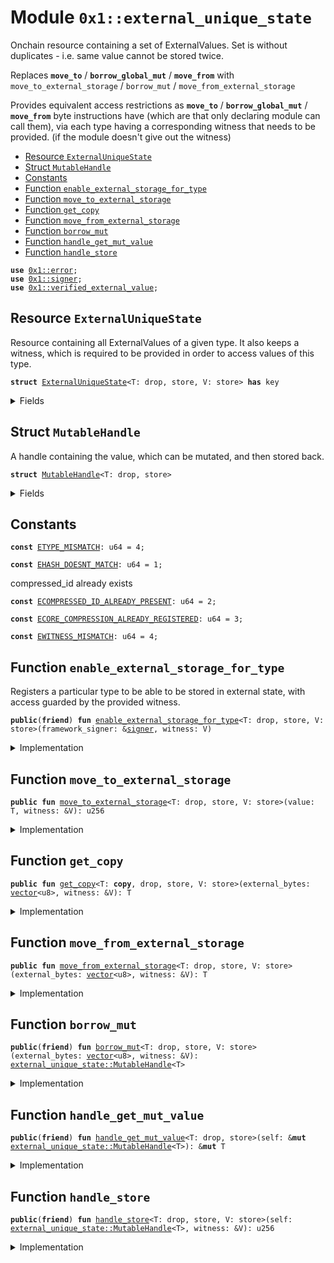 
<a id="0x1_external_unique_state"></a>

# Module `0x1::external_unique_state`

Onchain resource containing a set of ExternalValues.
Set is without duplicates - i.e. same value cannot be stored twice.

Replaces <code><b>move_to</b></code> / <code><b>borrow_global_mut</b></code> / <code><b>move_from</b></code>
with <code>move_to_external_storage</code> / <code>borrow_mut</code> / <code>move_from_external_storage</code>

Provides equivalent access restrictions as <code><b>move_to</b></code> / <code><b>borrow_global_mut</b></code> / <code><b>move_from</b></code>
byte instructions have (which are that only declaring module can call them),
via each type having a corresponding witness that needs to be provided.
(if the module doesn't give out the witness)


-  [Resource `ExternalUniqueState`](#0x1_external_unique_state_ExternalUniqueState)
-  [Struct `MutableHandle`](#0x1_external_unique_state_MutableHandle)
-  [Constants](#@Constants_0)
-  [Function `enable_external_storage_for_type`](#0x1_external_unique_state_enable_external_storage_for_type)
-  [Function `move_to_external_storage`](#0x1_external_unique_state_move_to_external_storage)
-  [Function `get_copy`](#0x1_external_unique_state_get_copy)
-  [Function `move_from_external_storage`](#0x1_external_unique_state_move_from_external_storage)
-  [Function `borrow_mut`](#0x1_external_unique_state_borrow_mut)
-  [Function `handle_get_mut_value`](#0x1_external_unique_state_handle_get_mut_value)
-  [Function `handle_store`](#0x1_external_unique_state_handle_store)


<pre><code><b>use</b> <a href="../../aptos-stdlib/../move-stdlib/doc/error.md#0x1_error">0x1::error</a>;
<b>use</b> <a href="../../aptos-stdlib/../move-stdlib/doc/signer.md#0x1_signer">0x1::signer</a>;
<b>use</b> <a href="verified_external_value.md#0x1_verified_external_value">0x1::verified_external_value</a>;
</code></pre>



<a id="0x1_external_unique_state_ExternalUniqueState"></a>

## Resource `ExternalUniqueState`

Resource containing all ExternalValues of a given type.
It also keeps a witness, which is required to be provided in order to access values of this type.


<pre><code><b>struct</b> <a href="external_unique_state.md#0x1_external_unique_state_ExternalUniqueState">ExternalUniqueState</a>&lt;T: drop, store, V: store&gt; <b>has</b> key
</code></pre>



<details>
<summary>Fields</summary>


<dl>
<dt>
<code>witness: V</code>
</dt>
<dd>

</dd>
<dt>
<code>values: <a href="verified_external_value.md#0x1_verified_external_value_ExternalValuesSet">verified_external_value::ExternalValuesSet</a>&lt;T&gt;</code>
</dt>
<dd>

</dd>
</dl>


</details>

<a id="0x1_external_unique_state_MutableHandle"></a>

## Struct `MutableHandle`

A handle containing the value, which can be mutated, and then stored back.


<pre><code><b>struct</b> <a href="external_unique_state.md#0x1_external_unique_state_MutableHandle">MutableHandle</a>&lt;T: drop, store&gt;
</code></pre>



<details>
<summary>Fields</summary>


<dl>
<dt>
<code>typed_value: T</code>
</dt>
<dd>

</dd>
</dl>


</details>

<a id="@Constants_0"></a>

## Constants


<a id="0x1_external_unique_state_ETYPE_MISMATCH"></a>



<pre><code><b>const</b> <a href="external_unique_state.md#0x1_external_unique_state_ETYPE_MISMATCH">ETYPE_MISMATCH</a>: u64 = 4;
</code></pre>



<a id="0x1_external_unique_state_EHASH_DOESNT_MATCH"></a>



<pre><code><b>const</b> <a href="external_unique_state.md#0x1_external_unique_state_EHASH_DOESNT_MATCH">EHASH_DOESNT_MATCH</a>: u64 = 1;
</code></pre>



<a id="0x1_external_unique_state_ECOMPRESSED_ID_ALREADY_PRESENT"></a>

compressed_id already exists


<pre><code><b>const</b> <a href="external_unique_state.md#0x1_external_unique_state_ECOMPRESSED_ID_ALREADY_PRESENT">ECOMPRESSED_ID_ALREADY_PRESENT</a>: u64 = 2;
</code></pre>



<a id="0x1_external_unique_state_ECORE_COMPRESSION_ALREADY_REGISTERED"></a>



<pre><code><b>const</b> <a href="external_unique_state.md#0x1_external_unique_state_ECORE_COMPRESSION_ALREADY_REGISTERED">ECORE_COMPRESSION_ALREADY_REGISTERED</a>: u64 = 3;
</code></pre>



<a id="0x1_external_unique_state_EWITNESS_MISMATCH"></a>



<pre><code><b>const</b> <a href="external_unique_state.md#0x1_external_unique_state_EWITNESS_MISMATCH">EWITNESS_MISMATCH</a>: u64 = 4;
</code></pre>



<a id="0x1_external_unique_state_enable_external_storage_for_type"></a>

## Function `enable_external_storage_for_type`

Registers a particular type to be able to be stored in external state, with access guarded by the provided witness.


<pre><code><b>public</b>(<b>friend</b>) <b>fun</b> <a href="external_unique_state.md#0x1_external_unique_state_enable_external_storage_for_type">enable_external_storage_for_type</a>&lt;T: drop, store, V: store&gt;(framework_signer: &<a href="../../aptos-stdlib/../move-stdlib/doc/signer.md#0x1_signer">signer</a>, witness: V)
</code></pre>



<details>
<summary>Implementation</summary>


<pre><code><b>public</b>(<b>friend</b>) <b>fun</b> <a href="external_unique_state.md#0x1_external_unique_state_enable_external_storage_for_type">enable_external_storage_for_type</a>&lt;T: drop + store, V: store&gt;(framework_signer: &<a href="../../aptos-stdlib/../move-stdlib/doc/signer.md#0x1_signer">signer</a>, witness: V) {
    <b>let</b> compressed_state = <a href="external_unique_state.md#0x1_external_unique_state_ExternalUniqueState">ExternalUniqueState</a>&lt;T, V&gt; {
        witness: witness,
        values: <a href="verified_external_value.md#0x1_verified_external_value_new_set">verified_external_value::new_set</a>()
    };
    <b>assert</b>!(!<b>exists</b>&lt;<a href="external_unique_state.md#0x1_external_unique_state_ExternalUniqueState">ExternalUniqueState</a>&lt;T, V&gt;&gt;(<a href="../../aptos-stdlib/../move-stdlib/doc/signer.md#0x1_signer_address_of">signer::address_of</a>(framework_signer)), <a href="../../aptos-stdlib/../move-stdlib/doc/error.md#0x1_error_invalid_argument">error::invalid_argument</a>(<a href="external_unique_state.md#0x1_external_unique_state_ECORE_COMPRESSION_ALREADY_REGISTERED">ECORE_COMPRESSION_ALREADY_REGISTERED</a>));
    <b>move_to</b>(framework_signer, compressed_state);
}
</code></pre>



</details>

<a id="0x1_external_unique_state_move_to_external_storage"></a>

## Function `move_to_external_storage`



<pre><code><b>public</b> <b>fun</b> <a href="external_unique_state.md#0x1_external_unique_state_move_to_external_storage">move_to_external_storage</a>&lt;T: drop, store, V: store&gt;(value: T, witness: &V): u256
</code></pre>



<details>
<summary>Implementation</summary>


<pre><code><b>public</b> <b>fun</b> <a href="external_unique_state.md#0x1_external_unique_state_move_to_external_storage">move_to_external_storage</a>&lt;T: drop + store, V: store&gt;(value: T, witness: &V): u256 <b>acquires</b> <a href="external_unique_state.md#0x1_external_unique_state_ExternalUniqueState">ExternalUniqueState</a> {
    <b>let</b> external_state = <b>borrow_global_mut</b>&lt;<a href="external_unique_state.md#0x1_external_unique_state_ExternalUniqueState">ExternalUniqueState</a>&lt;T, V&gt;&gt;(@aptos_framework);
    <b>assert</b>!(witness == &external_state.witness, <a href="../../aptos-stdlib/../move-stdlib/doc/error.md#0x1_error_invalid_argument">error::invalid_argument</a>(<a href="external_unique_state.md#0x1_external_unique_state_EWITNESS_MISMATCH">EWITNESS_MISMATCH</a>));

    <b>let</b> external_value = <a href="verified_external_value.md#0x1_verified_external_value_move_to_external_storage">verified_external_value::move_to_external_storage</a>(value);
    <b>let</b> <a href="../../aptos-stdlib/../move-stdlib/doc/hash.md#0x1_hash">hash</a> = external_value.get_hash();
    external_state.values.add(external_value);
    <a href="../../aptos-stdlib/../move-stdlib/doc/hash.md#0x1_hash">hash</a>
}
</code></pre>



</details>

<a id="0x1_external_unique_state_get_copy"></a>

## Function `get_copy`



<pre><code><b>public</b> <b>fun</b> <a href="external_unique_state.md#0x1_external_unique_state_get_copy">get_copy</a>&lt;T: <b>copy</b>, drop, store, V: store&gt;(external_bytes: <a href="../../aptos-stdlib/../move-stdlib/doc/vector.md#0x1_vector">vector</a>&lt;u8&gt;, witness: &V): T
</code></pre>



<details>
<summary>Implementation</summary>


<pre><code><b>public</b> <b>fun</b> <a href="external_unique_state.md#0x1_external_unique_state_get_copy">get_copy</a>&lt;T: store + drop + <b>copy</b>, V: store&gt;(external_bytes: <a href="../../aptos-stdlib/../move-stdlib/doc/vector.md#0x1_vector">vector</a>&lt;u8&gt;, witness: &V): T <b>acquires</b> <a href="external_unique_state.md#0x1_external_unique_state_ExternalUniqueState">ExternalUniqueState</a> {
    <b>let</b> external_state = <b>borrow_global</b>&lt;<a href="external_unique_state.md#0x1_external_unique_state_ExternalUniqueState">ExternalUniqueState</a>&lt;T, V&gt;&gt;(@aptos_framework);
    <b>assert</b>!(witness == &external_state.witness, <a href="../../aptos-stdlib/../move-stdlib/doc/error.md#0x1_error_invalid_argument">error::invalid_argument</a>(<a href="external_unique_state.md#0x1_external_unique_state_EWITNESS_MISMATCH">EWITNESS_MISMATCH</a>));
    external_state.values.<a href="external_unique_state.md#0x1_external_unique_state_get_copy">get_copy</a>(<a href="verified_external_value.md#0x1_verified_external_value_bytes_to_hash">verified_external_value::bytes_to_hash</a>(external_bytes)).into_value(external_bytes)
}
</code></pre>



</details>

<a id="0x1_external_unique_state_move_from_external_storage"></a>

## Function `move_from_external_storage`



<pre><code><b>public</b> <b>fun</b> <a href="external_unique_state.md#0x1_external_unique_state_move_from_external_storage">move_from_external_storage</a>&lt;T: drop, store, V: store&gt;(external_bytes: <a href="../../aptos-stdlib/../move-stdlib/doc/vector.md#0x1_vector">vector</a>&lt;u8&gt;, witness: &V): T
</code></pre>



<details>
<summary>Implementation</summary>


<pre><code><b>public</b> <b>fun</b> <a href="external_unique_state.md#0x1_external_unique_state_move_from_external_storage">move_from_external_storage</a>&lt;T: drop + store, V: store&gt;(external_bytes: <a href="../../aptos-stdlib/../move-stdlib/doc/vector.md#0x1_vector">vector</a>&lt;u8&gt;, witness: &V): T <b>acquires</b> <a href="external_unique_state.md#0x1_external_unique_state_ExternalUniqueState">ExternalUniqueState</a> {
    <b>let</b> external_state = <b>borrow_global_mut</b>&lt;<a href="external_unique_state.md#0x1_external_unique_state_ExternalUniqueState">ExternalUniqueState</a>&lt;T, V&gt;&gt;(@aptos_framework);
    <b>assert</b>!(witness == &external_state.witness, <a href="../../aptos-stdlib/../move-stdlib/doc/error.md#0x1_error_invalid_argument">error::invalid_argument</a>(<a href="external_unique_state.md#0x1_external_unique_state_EWITNESS_MISMATCH">EWITNESS_MISMATCH</a>));
    external_state.values.remove(<a href="verified_external_value.md#0x1_verified_external_value_bytes_to_hash">verified_external_value::bytes_to_hash</a>(external_bytes)).into_value(external_bytes)
}
</code></pre>



</details>

<a id="0x1_external_unique_state_borrow_mut"></a>

## Function `borrow_mut`



<pre><code><b>public</b>(<b>friend</b>) <b>fun</b> <a href="external_unique_state.md#0x1_external_unique_state_borrow_mut">borrow_mut</a>&lt;T: drop, store, V: store&gt;(external_bytes: <a href="../../aptos-stdlib/../move-stdlib/doc/vector.md#0x1_vector">vector</a>&lt;u8&gt;, witness: &V): <a href="external_unique_state.md#0x1_external_unique_state_MutableHandle">external_unique_state::MutableHandle</a>&lt;T&gt;
</code></pre>



<details>
<summary>Implementation</summary>


<pre><code><b>public</b>(<b>friend</b>) <b>fun</b> <a href="external_unique_state.md#0x1_external_unique_state_borrow_mut">borrow_mut</a>&lt;T: drop + store, V: store&gt;(external_bytes: <a href="../../aptos-stdlib/../move-stdlib/doc/vector.md#0x1_vector">vector</a>&lt;u8&gt;, witness: &V): <a href="external_unique_state.md#0x1_external_unique_state_MutableHandle">MutableHandle</a>&lt;T&gt; <b>acquires</b> <a href="external_unique_state.md#0x1_external_unique_state_ExternalUniqueState">ExternalUniqueState</a> {
    <b>let</b> typed_value = <a href="external_unique_state.md#0x1_external_unique_state_move_from_external_storage">move_from_external_storage</a>&lt;T, V&gt;(external_bytes, witness);
    <a href="external_unique_state.md#0x1_external_unique_state_MutableHandle">MutableHandle</a> {
        typed_value,
    }
}
</code></pre>



</details>

<a id="0x1_external_unique_state_handle_get_mut_value"></a>

## Function `handle_get_mut_value`



<pre><code><b>public</b>(<b>friend</b>) <b>fun</b> <a href="external_unique_state.md#0x1_external_unique_state_handle_get_mut_value">handle_get_mut_value</a>&lt;T: drop, store&gt;(self: &<b>mut</b> <a href="external_unique_state.md#0x1_external_unique_state_MutableHandle">external_unique_state::MutableHandle</a>&lt;T&gt;): &<b>mut</b> T
</code></pre>



<details>
<summary>Implementation</summary>


<pre><code><b>public</b>(<b>friend</b>) <b>fun</b> <a href="external_unique_state.md#0x1_external_unique_state_handle_get_mut_value">handle_get_mut_value</a>&lt;T: drop + store&gt;(self: &<b>mut</b> <a href="external_unique_state.md#0x1_external_unique_state_MutableHandle">MutableHandle</a>&lt;T&gt;): &<b>mut</b> T {
    &<b>mut</b> self.typed_value
}
</code></pre>



</details>

<a id="0x1_external_unique_state_handle_store"></a>

## Function `handle_store`



<pre><code><b>public</b>(<b>friend</b>) <b>fun</b> <a href="external_unique_state.md#0x1_external_unique_state_handle_store">handle_store</a>&lt;T: drop, store, V: store&gt;(self: <a href="external_unique_state.md#0x1_external_unique_state_MutableHandle">external_unique_state::MutableHandle</a>&lt;T&gt;, witness: &V): u256
</code></pre>



<details>
<summary>Implementation</summary>


<pre><code><b>public</b>(<b>friend</b>) <b>fun</b> <a href="external_unique_state.md#0x1_external_unique_state_handle_store">handle_store</a>&lt;T: drop + store, V: store&gt;(self: <a href="external_unique_state.md#0x1_external_unique_state_MutableHandle">MutableHandle</a>&lt;T&gt;, witness: &V): u256 <b>acquires</b> <a href="external_unique_state.md#0x1_external_unique_state_ExternalUniqueState">ExternalUniqueState</a> {
    <b>let</b> <a href="external_unique_state.md#0x1_external_unique_state_MutableHandle">MutableHandle</a> {
        typed_value,
    } = self;
    <a href="external_unique_state.md#0x1_external_unique_state_move_to_external_storage">move_to_external_storage</a>(typed_value, witness)
}
</code></pre>



</details>


[move-book]: https://aptos.dev/move/book/SUMMARY
